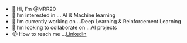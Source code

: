 - 👋 Hi, I’m @MRR20
- 👀 I’m interested in ... AI & Machine learning
- 🌱 I’m currently working on ...Deep Learning & Reinforcement Learning
- 💞️ I’m looking to collaborate on ...AI projects
- 📫 How to reach me ...[LinkedIn](https://www.linkedin.com/in/ruthvik03/)

<!---
MRR20/MRR20 is a ✨ special ✨ repository because its `README.md` (this file) appears on your GitHub profile.
You can click the Preview link to take a look at your changes.
--->

